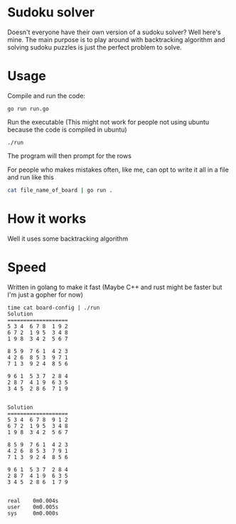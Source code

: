 # Sudoku solver
Doesn't everyone have their own version of a sudoku solver? Well here's mine. The main purpose is to play around with backtracking algorithm and solving sudoku puzzles is just the perfect problem to solve.

# Usage 
Compile and run the code:
```
go run run.go
```

Run the executable (This might not work for people not using ubuntu because the code is compiled in ubuntu)
```
./run
```

The program will then prompt for the rows

For people who makes mistakes often, like me, can opt to write it all in a file and run like this
```bash
cat file_name_of_board | go run .
```

# How it works
Well it uses some backtracking algorithm

# Speed
Written in golang to make it fast (Maybe C++ and rust might be faster but I'm just a gopher for now)
```shell
time cat board-config | ./run 
Solution
===================
5 3 4  6 7 8  1 9 2  
6 7 2  1 9 5  3 4 8  
1 9 8  3 4 2  5 6 7  

8 5 9  7 6 1  4 2 3  
4 2 6  8 5 3  9 7 1  
7 1 3  9 2 4  8 5 6  

9 6 1  5 3 7  2 8 4  
2 8 7  4 1 9  6 3 5  
3 4 5  2 8 6  7 1 9  


Solution
===================
5 3 4  6 7 8  9 1 2  
6 7 2  1 9 5  3 4 8  
1 9 8  3 4 2  5 6 7  

8 5 9  7 6 1  4 2 3  
4 2 6  8 5 3  7 9 1  
7 1 3  9 2 4  8 5 6  

9 6 1  5 3 7  2 8 4  
2 8 7  4 1 9  6 3 5  
3 4 5  2 8 6  1 7 9  


real    0m0.004s
user    0m0.005s
sys     0m0.000s
```
